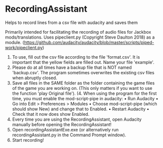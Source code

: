 # RecordingAssistant
Helps to record lines from a csv file with audacity and saves them

Primarily intended for facilitating the recording of audio files for Jackbox mods/translations.
Uses pipeclient.py (Copyright Steve Daulton 2018) as a module. (https://github.com/audacity/audacity/blob/master/scripts/piped-work/pipeclient.py)

1. To use, fill out the csv file according to the file 'format.csv'. It is important that the yellow fields are filled out. Name your file 'example'.
2. Please do at all times have a backup file that is NOT named 'backup.csv'. The program sometimes overwrites the existing csv files when abruptly closed.
3. Save all files in the SAME folder as the folder containing the game files of the game you are working on. (This only matters if you want to use the function 'play Original file').
(4. When using the program for the first time, you must enable the mod-script-pipe in audacity: 
      • Run Audacity
      • Go into Edit > Preferences > Modules
      • Choose mod-script-pipe (which should show New) and change that to Enabled. 
      • Restart Audacity
      • Check that it now does show Enabled.
5. Every time you are using the RecordingAssistant, open Audacity manually before opening the RecordingAssistant!
6. Open recordingAssistantExe.exe (or alternatively run recordingAssistant.py in the Command Prompt window).
7. Start recording!


